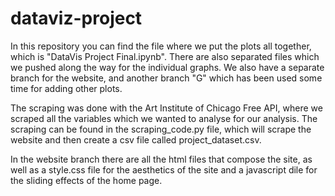 # dataviz-project

In this repository you can find the file where we put the plots all together, which is "DataVis Project Final.ipynb". There are also separated files which we pushed along the way for the individual graphs. We also have a separate branch for the website, and another branch "G" which has been used some time for adding other plots. 

The scraping was done with the Art Institute of Chicago Free API, where we scraped all the variables which we wanted to analyse for our analysis. The scraping can be found in the scraping_code.py file, which will scrape the website and then create a csv file called project_dataset.csv.

In the website branch there are all the html files that compose the site, as well as a style.css file for the aesthetics of the site and a javascript dile for the sliding effects of the home page. 
